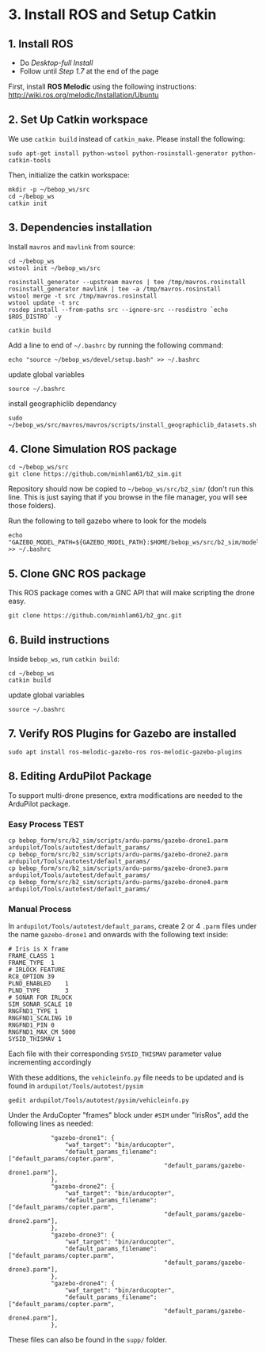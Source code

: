 # 3. Install ROS and Setup Catkin  

## 1. Install ROS

   - Do _Desktop-full Install_
   - Follow until _Step 1.7_ at the end of the page

First, install **ROS Melodic** using the following instructions: http://wiki.ros.org/melodic/Installation/Ubuntu


## 2. Set Up Catkin workspace

We use `catkin build` instead of `catkin_make`. Please install the following:
```
sudo apt-get install python-wstool python-rosinstall-generator python-catkin-tools
```

Then, initialize the catkin workspace:
```
mkdir -p ~/bebop_ws/src
cd ~/bebop_ws
catkin init
```

## 3. Dependencies installation

Install `mavros` and `mavlink` from source:
```
cd ~/bebop_ws
wstool init ~/bebop_ws/src

rosinstall_generator --upstream mavros | tee /tmp/mavros.rosinstall
rosinstall_generator mavlink | tee -a /tmp/mavros.rosinstall
wstool merge -t src /tmp/mavros.rosinstall
wstool update -t src
rosdep install --from-paths src --ignore-src --rosdistro `echo $ROS_DISTRO` -y

catkin build
```
Add a line to end of `~/.bashrc` by running the following command:
```
echo "source ~/bebop_ws/devel/setup.bash" >> ~/.bashrc
```

update global variables
```
source ~/.bashrc
```

install geographiclib dependancy 
```
sudo ~/bebop_ws/src/mavros/mavros/scripts/install_geographiclib_datasets.sh
```

## 4. Clone Simulation ROS package 

```
cd ~/bebop_ws/src
git clone https://github.com/minhlam61/b2_sim.git
```
Repository should now be copied to `~/bebop_ws/src/b2_sim/` (don't run this line. This is just saying that if you browse in the file manager, you will see those folders).

Run the following to tell gazebo where to look for the models 
```
echo "GAZEBO_MODEL_PATH=${GAZEBO_MODEL_PATH}:$HOME/bebop_ws/src/b2_sim/models" >> ~/.bashrc
```

## 5. Clone GNC ROS package 

This ROS package comes with a GNC API that will make scripting the drone easy.

```
git clone https://github.com/minhlam61/b2_gnc.git
```

## 6. Build instructions
   Inside `bebop_ws`, run `catkin build`:

```
cd ~/bebop_ws
catkin build
```
update global variables
```
source ~/.bashrc
```

## 7. Verify ROS Plugins for Gazebo are installed
```
sudo apt install ros-melodic-gazebo-ros ros-melodic-gazebo-plugins
```

## 8. Editing ArduPilot Package

To support multi-drone presence, extra modifications are needed to the ArduPilot package.

### Easy Process TEST 

```
cp bebop_form/src/b2_sim/scripts/ardu-parms/gazebo-drone1.parm ardupilot/Tools/autotest/default_params/
cp bebop_form/src/b2_sim/scripts/ardu-parms/gazebo-drone2.parm ardupilot/Tools/autotest/default_params/
cp bebop_form/src/b2_sim/scripts/ardu-parms/gazebo-drone3.parm ardupilot/Tools/autotest/default_params/
cp bebop_form/src/b2_sim/scripts/ardu-parms/gazebo-drone4.parm ardupilot/Tools/autotest/default_params/
```

### Manual Process

In  `ardupilot/Tools/autotest/default_params`, create 2 or 4 `.parm` files under the name `gazebo-drone1` and onwards with the following text inside:

```
# Iris is X frame
FRAME_CLASS 1
FRAME_TYPE  1
# IRLOCK FEATURE
RC8_OPTION 39
PLND_ENABLED    1
PLND_TYPE       3
# SONAR FOR IRLOCK
SIM_SONAR_SCALE 10
RNGFND1_TYPE 1
RNGFND1_SCALING 10
RNGFND1_PIN 0
RNGFND1_MAX_CM 5000
SYSID_THISMAV 1
```
Each file with their corresponding `SYSID_THISMAV` parameter value incrementing accordingly

With these additions, the `vehicleinfo.py` file needs to be updated and is found in `ardupilot/Tools/autotest/pysim`
```
gedit ardupilot/Tools/autotest/pysim/vehicleinfo.py
```

Under the ArduCopter "frames" block under `#SIM` under "IrisRos", add the following lines as needed:

```
            "gazebo-drone1": {
                "waf_target": "bin/arducopter",
                "default_params_filename": ["default_params/copter.parm",
                                            "default_params/gazebo-drone1.parm"],
            },
            "gazebo-drone2": {
                "waf_target": "bin/arducopter",
                "default_params_filename": ["default_params/copter.parm",
                                            "default_params/gazebo-drone2.parm"],
            },
            "gazebo-drone3": {
                "waf_target": "bin/arducopter",
                "default_params_filename": ["default_params/copter.parm",
                                            "default_params/gazebo-drone3.parm"],
            },
            "gazebo-drone4": {
                "waf_target": "bin/arducopter",
                "default_params_filename": ["default_params/copter.parm",
                                            "default_params/gazebo-drone4.parm"],
            },
```

These files can also be found in the `supp/` folder.